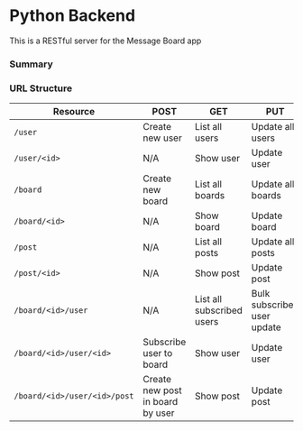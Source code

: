 # Python Backend
This is a RESTful server for the Message Board app

### Summary

[summary]: https://github.com/rappab/Message-Board/blob/master/backend_server/Backend%20Summary.pdf

### URL Structure
| Resource | POST | GET | PUT | DELETE |
| -------- | ---- | --- | --- | ------ |
| `/user` | Create new user | List all users | Update all users | Delete all users |
| `/user/<id>` | N/A | Show user | Update user | Delete user |
| `/board` | Create new board | List all boards | Update all boards | Delete all boards |
| `/board/<id>` | N/A | Show board | Update board | Delete board |
| `/post` | N/A | List all posts | Update all posts | Delete all posts |
| `/post/<id>` | N/A | Show post | Update post | Delete post |
| `/board/<id>/user` | N/A | List all subscribed users | Bulk subscribed user update | Delete all subscribed users |
| `/board/<id>/user/<id>` | Subscribe user to board | Show user | Update user | Remove subscribed user |
| `/board/<id>/user/<id>/post` | Create new post in board by user | Show post | Update post | Delete post |
